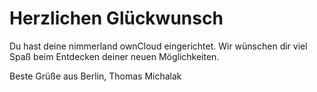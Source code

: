 # Herzlichen Glückwunsch

Du hast deine nimmerland ownCloud eingerichtet. Wir wünschen dir viel Spaß beim Entdecken deiner neuen Möglichkeiten.

Beste Grüße aus Berlin, Thomas Michalak